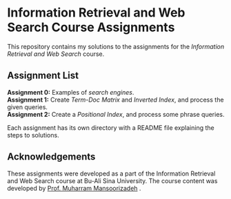 # Information Retrieval and Web Search Course Assignments
This repository contains my solutions to the assignments for the *Information Retrieval and Web Search* course.

## Assignment List
**Assignment 0:** Examples of *search engines*.   
**Assignment 1:** Create *Term-Doc Matrix* and *Inverted Index*, and process the given queries.     
**Assignment 2:** Create a *Positional Index*, and process some phrase queries. 

Each assignment has its own directory with a README file explaining the steps to solutions.


## Acknowledgements
These assignments were developed as a part of the Information Retrieval and Web Search course at Bu-Ali Sina University. The course content was developed by [Prof. Muharram Mansoorizadeh](https://www.linkedin.com/in/muharram-mansoorizadeh-760a428)
.



